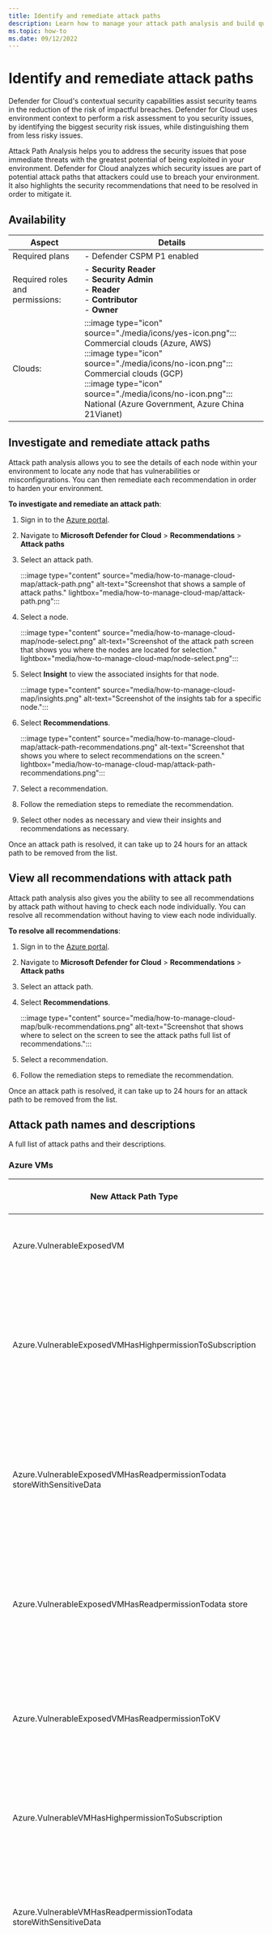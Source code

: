 ```yaml
---
title: Identify and remediate attack paths
description: Learn how to manage your attack path analysis and build queries to locate vulnerabilities in your multicloud environment.
ms.topic: how-to
ms.date: 09/12/2022
---
```


# Identify and remediate attack paths 

Defender for Cloud's contextual security capabilities assist security teams in the reduction of the risk of impactful breaches. Defender for Cloud uses environment context to perform a risk assessment to you security issues, by identifying the biggest security risk issues, while distinguishing them from less risky issues.

Attack Path Analysis helps you to address the security issues that pose immediate threats with the greatest potential of being exploited in your environment. Defender for Cloud analyzes which security issues are part of potential attack paths that attackers could use to breach your environment. It also highlights the security recommendations that need to be resolved in order to mitigate it.

## Availability

| Aspect | Details |
|--|--|
| Required plans | - Defender CSPM P1 enabled |
| Required roles and permissions: | - **Security Reader** <br> - **Security Admin** <br> - **Reader** <br> - **Contributor** <br> - **Owner** |
| Clouds: | :::image type="icon" source="./media/icons/yes-icon.png"::: Commercial clouds (Azure, AWS) <br>:::image type="icon" source="./media/icons/no-icon.png"::: Commercial clouds (GCP) <br>:::image type="icon" source="./media/icons/no-icon.png"::: National (Azure Government, Azure China 21Vianet) |

## Investigate and remediate attack paths

Attack path analysis allows you to see the details of each node within your environment to locate any node that has vulnerabilities or misconfigurations. You can then remediate each recommendation in order to harden your environment.

**To investigate and remediate an attack path**:

1. Sign in to the [Azure portal](https://portal.azure.com).

1. Navigate to **Microsoft Defender for Cloud** > **Recommendations** > **Attack paths**

1. Select an attack path.

    :::image type="content" source="media/how-to-manage-cloud-map/attack-path.png" alt-text="Screenshot that shows a sample of attack paths." lightbox="media/how-to-manage-cloud-map/attack-path.png":::

1. Select a node.

    :::image type="content" source="media/how-to-manage-cloud-map/node-select.png" alt-text="Screenshot of the attack path screen that shows you where the nodes are located for selection." lightbox="media/how-to-manage-cloud-map/node-select.png":::

1. Select **Insight** to view the associated insights for that node.

    :::image type="content" source="media/how-to-manage-cloud-map/insights.png" alt-text="Screenshot of the insights tab for a specific node.":::

1. Select **Recommendations**.

    :::image type="content" source="media/how-to-manage-cloud-map/attack-path-recommendations.png" alt-text="Screenshot that shows you where to select recommendations on the screen." lightbox="media/how-to-manage-cloud-map/attack-path-recommendations.png":::

1. Select a recommendation.

1. Follow the remediation steps to remediate the recommendation.

1. Select other nodes as necessary and view their insights and recommendations as necessary.

Once an attack path is resolved, it can take up to 24 hours for an attack path to be removed from the list.

## View all recommendations with attack path

Attack path analysis also gives you the ability to see all recommendations by attack path without having to check each node individually. You can resolve all recommendation without having to view each node individually.

**To resolve all recommendations**:

1. Sign in to the [Azure portal](https://portal.azure.com).

1. Navigate to **Microsoft Defender for Cloud** > **Recommendations** > **Attack paths**

1. Select an attack path.

1. Select **Recommendations**.

    :::image type="content" source="media/how-to-manage-cloud-map/bulk-recommendations.png" alt-text="Screenshot that shows where to select on the screen to see the attack paths full list of recommendations.":::

1. Select a recommendation.

1. Follow the remediation steps to remediate the recommendation.

Once an attack path is resolved, it can take up to 24 hours for an attack path to be removed from the list.

## Attack path names and descriptions

A full list of attack paths and their descriptions.

### Azure VMs

| New Attack Path Type | Attack Path Display Name | Attack Path Description |
|--|--|--|
| Azure.VulnerableExposedVM | Internet exposed VM has high severity vulnerabilities | Virtual machine '\[MachineName]' is reachable from the internet and has high severity vulnerabilities \[RCE] |
| Azure.VulnerableExposedVMHasHighpermissionToSubscription | Internet exposed VM has high severity vulnerabilities and high permission to a subscription | Virtual machine '\[MachineName]' is reachable from the internet, has high severity vulnerabilities \[RCE] and \[IdentityDescription] with \[PermissionType] permission to subscription '\[SubscriptionName]' |
| Azure.VulnerableExposedVMHasReadpermissionTodata storeWithSensitiveData | Internet exposed VM has high severity vulnerabilities and read permission to a data store with sensitive data | Virtual machine '\[MachineName]' is reachable from the internet, has high severity vulnerabilities \[RCE] and \[IdentityDescription] with read permission to \[DatabaseType] '\[DatabaseName]' containing sensitive data |
| Azure.VulnerableExposedVMHasReadpermissionTodata store | Internet exposed VM has high severity vulnerabilities and read permission to a data store | Virtual machine '\[MachineName]' is reachable from the internet, has high severity vulnerabilities \[RCE] and \[IdentityDescription] with read permission to \[DatabaseType] '\[DatabaseName]' |
| Azure.VulnerableExposedVMHasReadpermissionToKV | Internet exposed VM has high severity vulnerabilities and read permission to a Key Vault | Virtual machine '\[MachineName]' is reachable from the internet, has high severity vulnerabilities \[RCE] and \[IdentityDescription] with read permission to Key Vault '\[KVName]' |
| Azure.VulnerableVMHasHighpermissionToSubscription | VM has high severity vulnerabilities and high permission to a subscription | Virtual machine '\[MachineName]' has high severity vulnerabilities \[RCE] and has high permission to subscription '\[SubscriptionName]' |
| Azure.VulnerableVMHasReadpermissionTodata storeWithSensitiveData | VM has high severity vulnerabilities and read permission to a data store with sensitive data | Virtual machine '\[MachineName]' has high severity vulnerabilities \[RCE] and \[IdentityDescription] with read permission to \[DatabaseType] '\[DatabaseName]' containing sensitive data |
| Azure.VulnerableVMHasReadpermissionToKV | VM has high severity vulnerabilities and read permission to a Key Vault | Virtual machine '\[MachineName]' has high severity vulnerabilities \[RCE] and \[IdentityDescription] with read permission to Key Vault '\[KVName]' |
| Azure.VulnerableVMHasReadpermissionTodata store | VM has high severity vulnerabilities and read permission to a data store | Virtual machine '\[MachineName]' has high severity vulnerabilities \[RCE] and \[IdentityDescription] with read permission to \[DatabaseType] '\[DatabaseName]' |

### AWS VMs

| New Attack Path Type | Attack Path Display Name	| Attack Path Description |
|--|--|--|
| AWS.VulnerableExposedEC2InstanceHasHighpermissionToAccount | Internet exposed EC2 instance has high severity vulnerabilities and high permission to an account | AWS EC2 instance '[EC2Name]' is reachable from the internet, has high severity vulnerabilities[RCE] and has '[permission]' permission to account '[AccountName]' |
| AWS.VulnerableExposedEC2InstanceHasReadpermissionToDB | Internet exposed EC2 instance has high severity vulnerabilities and read permission to a DB | AWS EC2 instance '[MachineName]' is reachable from the internet, has high severity vulnerabilities[RCE] and has '[permission]' permission to DB '[DatabaseName]'|
|  AWS.VulnerableExposedEC2InstanceHasReadpermissionToS3Bucket | Internet exposed EC2 instance has high severity vulnerabilities and read permission to S3 bucket | Option 1 <br> AWS EC2 instance '[MachineName]' is reachable from the internet, has high severity vulnerabilities[RCE] and has IAM role attached with '[Rolepermission]' permission via IAM policy to S3 bucket '[BucketName]' <br> <br> Option 2 <br> AWS EC2 instance '[MachineName]' is reachable from the internet, has high severity vulnerabilities[RCE] and has IAM role attached with '[S3permission]' permission via bucket policy to S3 bucket '[BucketName]' <br> <br> Option 3 <br> AWS EC2 instance '[MachineName]' is reachable from the internet, has high severity vulnerabilities[RCE] and has IAM role attached with '[Rolepermission]' permission via IAM policy and '[S3permission]' permission via bucket policy to S3 bucket '[BucketName]'|
| 
## Next Steps
